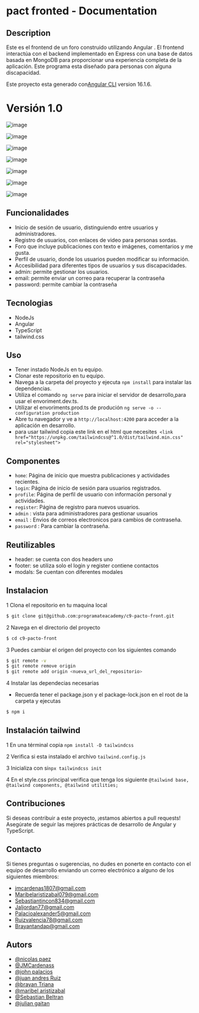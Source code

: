 # pact fronted - Documentation

## Description
Este es el frontend de un foro construido utilizando Angular . El frontend interactúa con el backend implementado en Express con una base de datos basada en MongoDB para proporcionar una experiencia completa de la aplicación. Este programa esta diseñado para personas con alguna discapacidad.

Este proyecto esta generado con[Angular CLI](https://github.com/angular/angular-cli) version 16.1.6.

# Versión 1.0
![image](https://github.com/programateacademy/c9-pacto-front/assets/88947344/542efd44-ed20-408c-b15b-bcb8a4b53bbe)

![image](https://github.com/programateacademy/c9-pacto-front/assets/88947344/db3830da-a01f-48f0-92b2-7e0d7d42ca30)

![image](https://github.com/programateacademy/c9-pacto-front/assets/88947344/117e2c30-047a-4600-a550-bce70478911b)

![image](https://github.com/programateacademy/c9-pacto-front/assets/88947344/1f38b173-7cbb-4cfd-88c6-80aa60a751c9)

![image](https://github.com/programateacademy/c9-pacto-front/assets/88947344/e11baaff-1ec2-4dc5-a5b4-c24de78e42a2)

![image](https://github.com/programateacademy/c9-pacto-front/assets/88947344/7d1c0021-1e52-4ce4-a2bf-700586ff9deb)

![image](https://github.com/programateacademy/c9-pacto-front/assets/88947344/f4e78ed2-afae-48e6-a40d-ad2d38c2fd5e)


## Funcionalidades
- Inicio de sesión de usuario, distinguiendo entre usuarios y administradores.
- Registro de usuarios, con enlaces de video para personas sordas.
- Foro que incluye publicaciones con texto e imágenes, comentarios y me gusta.
- Perfil de usuario, donde los usuarios pueden modificar su información.
- Accesibilidad para diferentes tipos de usuarios y sus discapacidades.
- admin: permite gestionar los usuarios.
- email: permite enviar un correo para recuperar la contraseña
- password: permite cambiar la contraseña

## Tecnologias
- NodeJs
- Angular
- TypeScript
- tailwind.css

## Uso
- Tener instado NodeJs en tu equipo.
- Clonar este repositorio en tu equipo.
- Navega a la carpeta del proyecto y ejecuta `npm install` para instalar las dependencias.
- Utiliza el comando `ng serve` para iniciar el servidor de desarrollo,para usar el envoriment.dev.ts.
- Utilizar el envoriments.prod.ts de produción `ng serve -o --configuration production`
- Abre tu navegador y ve a `http://localhost:4200` para acceder a la aplicación en desarrollo.
- para usar tailwind copia este link en el html que necesites` <link href="https://unpkg.com/tailwindcss@^1.0/dist/tailwind.min.css" rel="stylesheet">`

## Componentes

- `home`: Página de inicio que muestra publicaciones y actividades recientes.
- `login`: Página de inicio de sesión para usuarios registrados.
- `profile`: Página de perfil de usuario con información personal y actividades.
- `register`: Página de registro para nuevos usuarios.
- `admin` : vista para administradores para gestionar usuarios
- `email` : Envios de correos electronicos para cambios de contraseña.
- `password` : Para cambiar la contraseña.

## Reutilizables
- header: se cuenta con dos headers uno
- footer: se utiliza solo el login y register contiene contactos
- modals: Se cuentan con diferentes modales

## Instalacion

1 Clona el repositorio en tu maquina local
```bash
$ git clone git@github.com:programateacademy/c9-pacto-front.git
```

2 Navega en el directorio del proyecto 
```bash
$ cd c9-pacto-front
```

3 Puedes cambiar el origen del proyecto con los siguientes comando

```bash
$ git remote -v
$ git remote remove origin
$ git remote add origin <nueva_url_del_repositorio>
```

4 Instalar las dependecias necesarias
- Recuerda tener el package.json y el package-lock.json en el root de la carpeta y ejecutas

```bash
$ npm i
```

## Instalación tailwind
1 En una términal copia `npm install -D tailwindcss`

2 Verifica si esta instalado el archivo `tailwind.config.js` 

3 Inicializa con  si`npx tailwindcss init`

4 En el style.css principal verifica que tenga los siguiente `@tailwind base, @tailwind components, @tailwind utilities;`


## Contribuciones

Si deseas contribuir a este proyecto, ¡estamos abiertos a pull requests! Asegúrate de seguir las mejores prácticas de desarrollo de Angular y TypeScript.

## Contacto

Si tienes preguntas o sugerencias, no dudes en ponerte en contacto con el equipo de desarrollo enviando un correo electrónico a alguno de los siguientes miembros:

- [jmcardenas1807@gmail.com](mailto:jmcardenas1807@gmail.com )
- [Maribelaristizabal079@gmail.com](mailto:maribelaristizabal079@gmail.com)
- [Sebastiantincon834@gmail.com](mailto:sebastiantincon834@gmail.com)
- [Jaljordan77@gmail.com](mailto:jaljordan77@gmail.com)
- [Palacioalexander5@gmail.com](mailto:palacioalexander5@gmail.com)
- [Ruizvalencia78@gmail.com](mailto:ruizvalencia78@gmail.com)
- [Brayantandap@gmail.com](mailto:brayantandap@gmail.com)

## Autors

- [@nicolas paez](https://github.com/nikolaspaez06)
- [@JMCardenass](https://github.com/heisemberghuxley)
- [@john palacios ](https://github.com/John9135)
- [@juan andres  Ruiz](https://github.com/juan0941)
- [@brayan Triana](https://github.com/Vincent10-o)
- [@maribel aristizabal](https://github.com/maribel-aristizabal)
- [@Sebastian Beltran](https://github.com/Sebastian-Beltran-rincon-22)
- [@julian gaitan](https://github.com/Julian9373)
